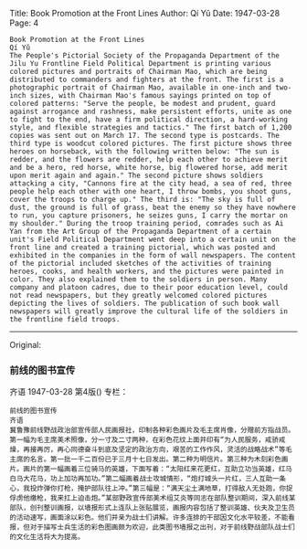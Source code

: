 Title: Book Promotion at the Front Lines
Author: Qí Yǔ
Date: 1947-03-28
Page: 4

    Book Promotion at the Front Lines
    Qí Yǔ
    The People's Pictorial Society of the Propaganda Department of the Jilu Yu Frontline Field Political Department is printing various colored pictures and portraits of Chairman Mao, which are being distributed to commanders and fighters at the front. The first is a photographic portrait of Chairman Mao, available in one-inch and two-inch sizes, with Chairman Mao's famous sayings printed on top of colored patterns: "Serve the people, be modest and prudent, guard against arrogance and rashness, make persistent efforts, unite as one to fight to the end, have a firm political direction, a hard-working style, and flexible strategies and tactics." The first batch of 1,200 copies was sent out on March 17. The second type is postcards. The third type is woodcut colored pictures. The first picture shows three heroes on horseback, with the following written below: "The sun is redder, and the flowers are redder, help each other to achieve merit and be a hero, red horse, white horse, big flowered horse, add merit upon merit again and again." The second picture shows soldiers attacking a city, "Cannons fire at the city head, a sea of red, three people help each other with one heart, I throw bombs, you shoot guns, cover the troops to charge up." The third is: "The sky is full of dust, the ground is full of grass, beat the enemy so they have nowhere to run, you capture prisoners, he seizes guns, I carry the mortar on my shoulder." During the troop training period, comrades such as Ai Yan from the Art Group of the Propaganda Department of a certain unit's Field Political Department went deep into a certain unit on the front line and created a training pictorial, which was posted and exhibited in the companies in the form of wall newspapers. The content of the pictorial included sketches of the activities of training heroes, cooks, and health workers, and the pictures were painted in color. They also explained them to the soldiers in person. Many company and platoon cadres, due to their poor education level, could not read newspapers, but they greatly welcomed colored pictures depicting the lives of soldiers. The publication of such book wall newspapers will greatly improve the cultural life of the soldiers in the frontline field troops.



<hr /> 

Original: 


### 前线的图书宣传
齐语
1947-03-28
第4版()
专栏：

    前线的图书宣传
    齐语
    冀鲁豫前线野战政治部宣传部人民画报社，印制各种彩色画片及毛主席肖像，分赠前方指战员。第一幅为毛主席美术照像，分一寸及二寸两种，在彩色花纹上面并印有“为人民服务，戒骄戒燥，再接再厉，再心同德奋斗到底及坚定的政治方向，艰苦的工作作风，灵活的战略战术”等毛主席的名言。第一批一千二百份已于三月十七日发出。第二种为明信片。第三种为木刻彩色画片。画片的第一幅画着三位骑马的英雄，下面写着：“太阳红来花更红，互助立功当英雄，红马白马大花马，功上加功再加功。”第二幅画着战士攻城情形，“炮打城头一片红，三人互助一条心，我投炸弹你打枪，掩护部队往上冲。”第三幅是：“满天尘土满地草，打得敌人无处跑，你捉俘虏他缴枪，我来扛上迫击炮。”某部野政宣传部美术组艾炎等同志在部队整训期间，深入前线某部队，创刊整训画报，以墙报形式上连队上张贴展览，画报内容包括了整训英雄、伙夫及卫生员的活动速写，画面涂以彩色。他们并亲为战士们讲解。许多连排的干部因文化水平较差，不能看报，但对于描写士兵生活的彩色图画颇为欢迎，此类图书墙报之出刊，对于前线野战部队战士们的文化生活将大为提高。
